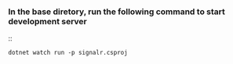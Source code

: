 ### In the base diretory, run the following command to start development server

::
```
dotnet watch run -p signalr.csproj
```
